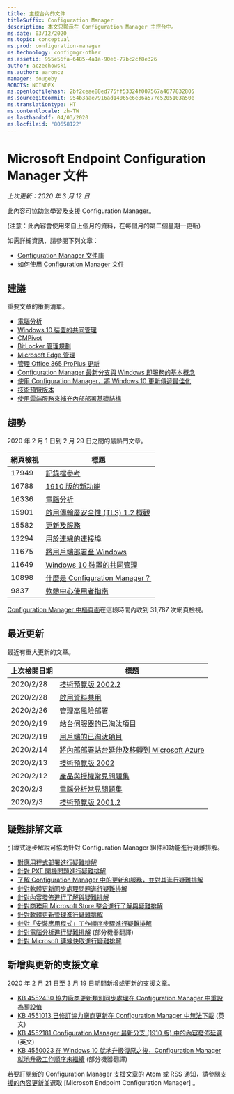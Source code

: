 ```yaml
---
title: 主控台內的文件
titleSuffix: Configuration Manager
description: 本文只顯示在 Configuration Manager 主控台中。
ms.date: 03/12/2020
ms.topic: conceptual
ms.prod: configuration-manager
ms.technology: configmgr-other
ms.assetid: 955e56fa-6485-4a1a-90e6-77bc2cf8e326
author: aczechowski
ms.author: aaroncz
manager: dougeby
ROBOTS: NOINDEX
ms.openlocfilehash: 2bf2ceae88ed775ff53324f007567a4677832805
ms.sourcegitcommit: 954b3aae7916ad14065e6e86a577c5205103a50e
ms.translationtype: HT
ms.contentlocale: zh-TW
ms.lasthandoff: 04/03/2020
ms.locfileid: "80658122"
---
```

<!-- 
- Feature 1357546
- This page displays in-console, under the Community workspace, Documentation node. 
- Don't use any relative links; must be full https://docs.microsoft.com and language neutral
- Process: https://microsoft.sharepoint.com/teams/ConfigMgr/Documents/ContentPub/Data%20collection%20process%20for%20Feature%201357546%20In-console%20documentation.docx?web=1
-->

# <a name="microsoft-endpoint-configuration-manager-documentation"></a>Microsoft Endpoint Configuration Manager 文件

*上次更新：2020 年 3 月 12 日*

此內容可協助您學習及支援 Configuration Manager。

(注意：此內容會使用來自上個月的資料，在每個月的第二個星期一更新)

如需詳細資訊，請參閱下列文章：

- [Configuration Manager 文件庫](https://docs.microsoft.com/configmgr)  
- [如何使用 Configuration Manager 文件](https://docs.microsoft.com/configmgr/core/understand/use-docs)

## <a name="recommended"></a>建議

重要文章的策劃清單。

- [電腦分析](https://docs.microsoft.com/configmgr/desktop-analytics/overview)
- [Windows 10 裝置的共同管理](https://docs.microsoft.com/configmgr/comanage/overview)  
- [CMPivot](https://docs.microsoft.com/configmgr/core/servers/manage/cmpivot)  
- [BitLocker 管理規劃](https://docs.microsoft.com/configmgr/protect/plan-design/bitlocker-management)  
- [Microsoft Edge 管理](https://docs.microsoft.com/configmgr/apps/deploy-use/deploy-edge)  
- [管理 Office 365 ProPlus 更新](https://docs.microsoft.com/configmgr/sum/deploy-use/manage-office-365-proplus-updates)  
- [Configuration Manager 最新分支與 Windows 即服務的基本概念](https://docs.microsoft.com/configmgr/core/understand/configuration-manager-and-windows-as-service)
- [使用 Configuration Manager，將 Windows 10 更新傳遞最佳化](https://docs.microsoft.com/configmgr/sum/deploy-use/optimize-windows-10-update-delivery)
- [技術預覽版本](https://docs.microsoft.com/configmgr/core/get-started/technical-preview)
- [使用雲端服務來補充內部部署基礎結構](https://docs.microsoft.com/configmgr/core/understand/use-cloud-services)

## <a name="trending"></a>趨勢

2020 年 2 月 1 日到 2 月 29 日之間的最熱門文章。

| 網頁檢視 | 標題 |
|------------|-------|
| 17949 | [記錄檔參考](https://docs.microsoft.com/configmgr/core/plan-design/hierarchy/log-files) |
| 16788 | [1910 版的新功能](https://docs.microsoft.com/configmgr/core/plan-design/changes/whats-new-in-version-1910) |
| 16336 | [電腦分析](https://docs.microsoft.com/configmgr/desktop-analytics/overview) |
| 15901 | [啟用傳輸層安全性 (TLS) 1.2 概觀](https://docs.microsoft.com/configmgr/core/plan-design/security/enable-tls-1-2) |
| 15582 | [更新及服務](https://docs.microsoft.com/configmgr/core/servers/manage/updates) |
| 13294 | [用於連線的連接埠](https://docs.microsoft.com/configmgr/core/plan-design/hierarchy/ports) |
| 11675 | [將用戶端部署至 Windows](https://docs.microsoft.com/configmgr/core/clients/deploy/deploy-clients-to-windows-computers) |
| 11649 | [Windows 10 裝置的共同管理](https://docs.microsoft.com/configmgr/comanage/overview) |
| 10898 | [什麼是 Configuration Manager？](https://docs.microsoft.com/configmgr/core/understand/introduction) |
| 9837 | [軟體中心使用者指南](https://docs.microsoft.com/configmgr/core/understand/software-center) |

[Configuration Manager 中樞頁面](https://docs.microsoft.com/configmgr/)在這段時間內收到 31,787 次網頁檢視。

## <a name="recently-updated"></a>最近更新

最近有重大更新的文章。

| 上次檢閱日期 | 標題 |
|---------------|-------|
| 2020/2/28 | [技術預覽版 2002.2](https://docs.microsoft.com/configmgr/core/get-started/2020/technical-preview-2002-2) |
| 2020/2/28 | [啟用資料共用](https://docs.microsoft.com/configmgr/desktop-analytics/enable-data-sharing) |
| 2020/2/26 | [管理高風險部署](https://docs.microsoft.com/configmgr/core/servers/manage/settings-to-manage-high-risk-deployments) |
| 2020/2/19 | [站台伺服器的已淘汰項目](https://docs.microsoft.com/configmgr/core/plan-design/changes/deprecated/removed-and-deprecated-server) |
| 2020/2/19 | [用戶端的已淘汰項目](https://docs.microsoft.com/configmgr/core/plan-design/changes/deprecated/removed-and-deprecated-client) |
| 2020/2/14 | [將內部部署站台延伸及移轉到 Microsoft Azure](https://docs.microsoft.com/configmgr/core/support/azure-migration-tool) |
| 2020/2/13 | [技術預覽版 2002](https://docs.microsoft.com/configmgr/core/get-started/2020/technical-preview-2002) |
| 2020/2/12 | [產品與授權常見問題集](https://docs.microsoft.com/configmgr/core/understand/product-and-licensing-faq) |
| 2020/2/3 | [電腦分析常見問題集](https://docs.microsoft.com/configmgr/desktop-analytics/faq) |
| 2020/2/3 | [技術預覽版 2001.2](https://docs.microsoft.com/configmgr/core/get-started/2020/technical-preview-2001-2) |

## <a name="troubleshooting-articles"></a>疑難排解文章

引導式逐步解說可協助針對 Configuration Manager 組件和功能進行疑難排解。

- [對應用程式部署進行疑難排解](https://docs.microsoft.com/configmgr/apps/understand/app-deployment-technical-reference)
- [針對 PXE 開機問題進行疑難排解](https://support.microsoft.com/help/4468612)
- [了解 Configuration Manager 中的更新和服務，並對其進行疑難排解](https://support.microsoft.com/help/4490424)
- [針對軟體更新同步處理問題進行疑難排解](https://support.microsoft.com/help/10059)
- [針對內容發佈進行了解與疑難排解](https://support.microsoft.com/help/4482728)
- [針對商務用 Microsoft Store 整合進行了解與疑難排解](https://docs.microsoft.com/configmgr/apps/deploy-use/troubleshoot-microsoft-store-for-business-integration)
- [針對軟體更新管理進行疑難排解](https://support.microsoft.com/help/10680)
- [針對「安裝應用程式」工作順序步驟進行疑難排解](https://support.microsoft.com/help/18408/)
- [針對電腦分析進行疑難排解](https://docs.microsoft.com/configmgr/desktop-analytics/troubleshooting) \(部分機器翻譯\)
- [針對 Microsoft 連線快取進行疑難排解](https://docs.microsoft.com/configmgr/core/servers/deploy/configure/troubleshoot-microsoft-connected-cache)

## <a name="new-and-updated-support-articles"></a>新增與更新的支援文章

2020 年 2 月 21 日至 3 月 19 日期間新增或更新的支援文章。

- [KB 4552430 協力廠商更新類別同步處理在 Configuration Manager 中重設為預設值](https://support.microsoft.com/help/4552430)
- [KB 4551013 已修訂協力廠商更新在 Configuration Manager 中無法下載](https://support.microsoft.com/help/4551013) \(英文\)
- [KB 4552181 Configuration Manager 最新分支 (1910 版) 中的內容發佈延遲](https://support.microsoft.com/help/4552181) \(英文\)
- [KB 4550023 在 Windows 10 就地升級復原之後，Configuration Manager 就地升級工作順序未繼續](https://support.microsoft.com/help/4550023) \(部分機器翻譯\)

若要訂閱新的 Configuration Manager 支援文章的 Atom 或 RSS 通知，請參閱[支援的內容更新](https://support.microsoft.com/help/4089498/)並選取 [Microsoft Endpoint Configuration Manager]  。
